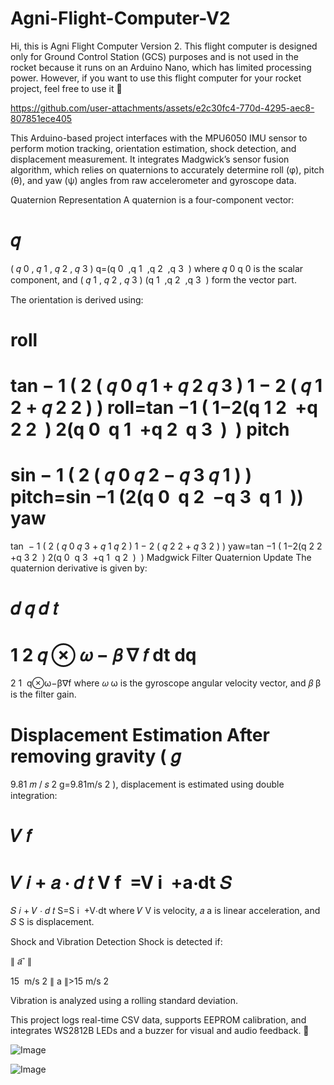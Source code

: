 # Agni-Flight-Computer-V2
Hi, this is Agni Flight Computer Version 2. This flight computer is designed only for Ground Control Station (GCS) purposes and is not used in the rocket because it runs on an Arduino Nano, which has limited processing power. However, if you want to use this flight computer for your rocket project, feel free to use it 🚀


https://github.com/user-attachments/assets/e2c30fc4-770d-4295-aec8-807851ece405


This Arduino-based project interfaces with the MPU6050 IMU sensor to perform motion tracking, orientation estimation, shock detection, and displacement measurement. It integrates Madgwick’s sensor fusion algorithm, which relies on quaternions to accurately determine roll (φ), pitch (θ), and yaw (ψ) angles from raw accelerometer and gyroscope data.

Quaternion Representation
A quaternion is a four-component vector:

𝑞
=
(
𝑞
0
,
𝑞
1
,
𝑞
2
,
𝑞
3
)
q=(q 
0
​
 ,q 
1
​
 ,q 
2
​
 ,q 
3
​
 )
where 
𝑞
0
q 
0
​
  is the scalar component, and 
(
𝑞
1
,
𝑞
2
,
𝑞
3
)
(q 
1
​
 ,q 
2
​
 ,q 
3
​
 ) form the vector part.

The orientation is derived using:

roll
=
tan
⁡
−
1
(
2
(
𝑞
0
𝑞
1
+
𝑞
2
𝑞
3
)
1
−
2
(
𝑞
1
2
+
𝑞
2
2
)
)
roll=tan 
−1
 ( 
1−2(q 
1
2
​
 +q 
2
2
​
 )
2(q 
0
​
 q 
1
​
 +q 
2
​
 q 
3
​
 )
​
 )
pitch
=
sin
⁡
−
1
(
2
(
𝑞
0
𝑞
2
−
𝑞
3
𝑞
1
)
)
pitch=sin 
−1
 (2(q 
0
​
 q 
2
​
 −q 
3
​
 q 
1
​
 ))
yaw
=
tan
⁡
−
1
(
2
(
𝑞
0
𝑞
3
+
𝑞
1
𝑞
2
)
1
−
2
(
𝑞
2
2
+
𝑞
3
2
)
)
yaw=tan 
−1
 ( 
1−2(q 
2
2
​
 +q 
3
2
​
 )
2(q 
0
​
 q 
3
​
 +q 
1
​
 q 
2
​
 )
​
 )
Madgwick Filter Quaternion Update
The quaternion derivative is given by:

𝑑
𝑞
𝑑
𝑡
=
1
2
𝑞
⊗
𝜔
−
𝛽
∇
𝑓
dt
dq
​
 = 
2
1
​
 q⊗ω−β∇f
where 
𝜔
ω is the gyroscope angular velocity vector, and 
𝛽
β is the filter gain.

Displacement Estimation
After removing gravity (
𝑔
=
9.81
𝑚
/
𝑠
2
g=9.81m/s 
2
 ), displacement is estimated using double integration:

𝑉
𝑓
=
𝑉
𝑖
+
𝑎
⋅
𝑑
𝑡
V 
f
​
 =V 
i
​
 +a⋅dt
𝑆
=
𝑆
𝑖
+
𝑉
⋅
𝑑
𝑡
S=S 
i
​
 +V⋅dt
where 
𝑉
V is velocity, 
𝑎
a is linear acceleration, and 
𝑆
S is displacement.

Shock and Vibration Detection
Shock is detected if:

∥
𝑎
⃗
∥
>
15
 m/s
2
∥ 
a
 ∥>15 m/s 
2
 
Vibration is analyzed using a rolling standard deviation.

This project logs real-time CSV data, supports EEPROM calibration, and integrates WS2812B LEDs and a buzzer for visual and audio feedback. 🚀


![Image](https://github.com/user-attachments/assets/806f6656-7732-4c62-aef4-8b691b7bf2f5)


![Image](https://github.com/user-attachments/assets/e2ef9f01-2d2e-4c77-a882-bb957035c3e4)
